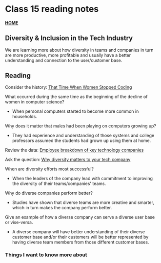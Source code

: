 # Class 15 reading notes

#### [HOME](https://cesarderio.github.io/reading-notes/)

## Diversity & Inclusion in the Tech Industry

We are learning more about how diversity in teams and companies in turn are more productive, more profitable and usually have a better understanding and connection to the user/customer base.

## Reading

Consider the history: [That Time When Women Stopped Coding](https://www.npr.org/sections/money/2014/10/21/357629765/when-women-stopped-coding)

What occurred during the same time as the beginning of the decline of women in computer science?

* When personal computers started to become more common in households.

Why does it matter that males had been playing on computers growing up?

* They had experience and understanding of those systems and college professors assumed the students had grown up using them at home.

Review the data: [Employee breakdown of key technology companies](https://informationisbeautiful.net/visualizations/diversity-in-tech/)

Ask the question: [Why diversity matters to your tech company](https://www.usatoday.com/story/tech/columnist/2015/07/21/why-diversity-matters-your-tech-company/30419871/)

When are diversity efforts most successful?

* When the leaders of the company lead with commitment to improving the diversity of their teams/companies' teams.

Why do diverse companies perform better?

* Studies have shown that diverse teams are more creative and smarter, which in turn makes the company perform better.

Give an example of how a diverse company can serve a diverse user base or vise-versa.

* A diverse company will have better understanding of their diverse customer base and/or their customers will be better represented by having diverse team members from those different customer bases.

### Things I want to know more about
